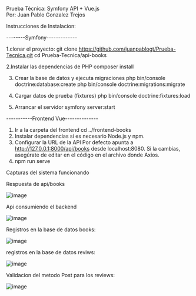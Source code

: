 Prueba Técnica: Symfony API + Vue.js <br>
Por: Juan Pablo Gonzalez Trejos

Instrucciones de Instalacion:

--------Symfony-------------

1.clonar el proyecto:
  git clone https://github.com/juanpablogt/Prueba-Tecnica.git
  cd Prueba-Tecnica/api-books

2.Instalar las dependencias de PHP
  composer install

3. Crear la base de datos y ejecuta migraciones
  php bin/console doctrine:database:create
  php bin/console doctrine:migrations:migrate

4. Cargar datos de prueba (fixtures)
   php bin/console doctrine:fixtures:load

5. Arrancar el servidor
    symfony server:start

-----------Frontend Vue--------------

1. Ir a la carpeta del frontend
   cd ../frontend-books
2. Instalar dependencias si es necesario
   Node.js y npm.
3. Configurar la URL de la API
    Por defecto apunta a http://127.0.0.1:8000/api/books desde localhost:8080.
    Si la cambias, asegúrate de editar en el código en el archivo donde Axios.
4. npm run serve

Capturas del sistema funcionando

Respuesta de api/books

![image](https://github.com/user-attachments/assets/4c493fe6-8ebb-4645-a367-18eb04a84ba4)

Api consumiendo el backend

![image](https://github.com/user-attachments/assets/82c0bf58-844c-42b9-91a7-bd9acc9ef55c)

Registros en la base de datos books:

![image](https://github.com/user-attachments/assets/ac1868f8-2110-410a-83cd-5570ee043550)

registros en la base de datos reviws:

![image](https://github.com/user-attachments/assets/e60cf81e-d6be-401b-bbea-f91c416ec784)

Validacion del metodo Post para los reviews:

![image](https://github.com/user-attachments/assets/556d94d7-90c7-44fb-ad09-79f6a555da35)
